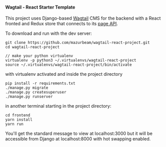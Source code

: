 #### Wagtail - React Starter Template
This project uses Django-based [Wagtail](http://docs.wagtail.io/) CMS for the backend with a React fronted and Redux store that connects to its [page API](http://docs.wagtail.io/en/v2.2.2/advanced_topics/api/index.html). 

To download and run with the dev server:

```
git clone https://github.com/mazurbeam/wagtail-react-project.git
cd wagtail-react-project

// make your python virtualenv
virtualenv -p python3 ~/.virtualenvs/wagtail-react-project
source ~/.virtualenvs/wagtail-react-project/bin/activate
```

with virtualenv activated and inside the project directory
```
pip install -r requirements.txt
./manage.py migrate
./manage.py createsuperuser
./manage.py runserver
```

in another terminal starting in the project directory:
```
cd frontend
yarn install
yarn run
```

You'll get the standard message to view at localhost:3000 but it will be accessible from Django at localhost:8000 with hot swapping enabled.


